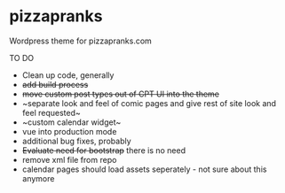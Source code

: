 # pizzapranks

Wordpress theme for pizzapranks.com

TO DO

- Clean up code, generally
- ~~add build process~~
- ~~move custom post types out of CPT UI into the theme~~
- ~separate look and feel of comic pages and give rest of site look and feel requested~
- ~custom calendar widget~
- vue into production mode
- additional bug fixes, probably
- ~~Evaluate need for bootstrap~~ there is no need
- remove xml file from repo
- calendar pages should load assets seperately - not sure about this anymore
